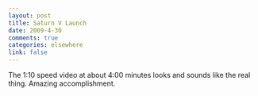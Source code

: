 ```yaml
--- 
layout: post
title: Saturn V Launch
date: 2009-4-30
comments: true
categories: elsewhere
link: false
---
```

The 1:10 speed video at about 4:00 minutes looks and sounds like the real thing. Amazing accomplishment.

<object width="425" height="344"><param name="movie" value="http://www.youtube.com/v/bj4lj6YSwzg&hl=en&fs=1&rel=0"></param><param name="allowFullScreen" value="true"></param><param name="allowscriptaccess" value="always"></param><embed src="http://www.youtube.com/v/bj4lj6YSwzg&hl=en&fs=1&rel=0" type="application/x-shockwave-flash" allowscriptaccess="always" allowfullscreen="true" width="425" height="344"></embed></object>

